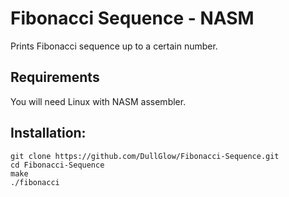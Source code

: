 # Fibonacci Sequence - NASM
Prints Fibonacci sequence up to a certain number.
## Requirements
You will need Linux with NASM assembler.

## Installation:

    git clone https://github.com/DullGlow/Fibonacci-Sequence.git
    cd Fibonacci-Sequence
    make
    ./fibonacci

